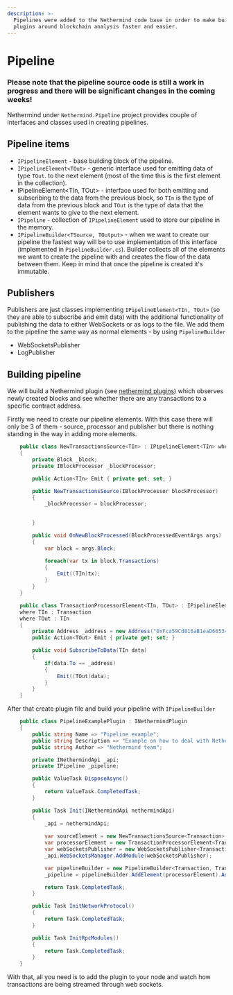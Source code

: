 ```yaml
---
description: >-
  Pipelines were added to the Nethermind code base in order to make building
  plugins around blockchain analysis faster and easier.
---
```


# Pipeline

### Please note that the pipeline source code is still a work in progress and there will be significant changes in the coming weeks!

Nethermind under `Nethermind.Pipeline` project provides couple of interfaces and classes used in creating pipelines.

## Pipeline items

* `IPipelineElement` - base building block of the pipeline.
* `IPipelineElement<TOut>` - generic interface used for emitting data of type `TOut`. to the next element \(most of the
  time this is the first element in the collection\).
* IPipelineElement&lt;TIn, TOut&gt; - interface used for both emitting and subscribing to the data from the previous
  block, so `TIn` is the type of data from the previous block and `TOut` is the type of data that the element wants to
  give to the next element.
* `IPipeline` - collection of `IPipelineElement` used to store our pipeline in the memory.
* `IPipelineBuilder<TSource, TOutput>` - when we want to create our pipeline the fastest way will be to use
  implementation of this interface \(implemented in `PipelineBuilder.cs`\). Builder collects all of the elements we want
  to create the pipeline with and creates the flow of the data between them. Keep in mind that once the pipeline is
  created it's immutable.

## Publishers

Publishers are just classes implementing `IPipelineElement<TIn, TOut>` \(so they are able to subscribe and emit data\)
with the additional functionality of publishing the data to either WebSockets or as logs to the file. We add them to the
pipeline the same way as normal elements - by using `PipelineBuilder`

* WebSocketsPublisher
* LogPublisher

## Building pipeline

We will build a Nethermind plugin
\(see [nethermind plugins](../developers/plugins.md)) which observes newly created
blocks and see whether there are any transactions to a specific contract address.

Firstly we need to create our pipeline elements. With this case there will only be 3 of them - source, processor and
publisher but there is nothing standing in the way in adding more elements.

```csharp
    public class NewTransactionsSource<TIn> : IPipelineElement<TIn> where TIn : Transaction
    {
        private Block _block;
        private IBlockProcessor _blockProcessor;

        public Action<TIn> Emit { private get; set; }

        public NewTransactionsSource(IBlockProcessor blockProcessor)
        {
            _blockProcessor = blockProcessor; 

            
        }

        public void OnNewBlockProcessed(BlockProcessedEventArgs args)
        {
            var block = args.Block;

            foreach(var tx in block.Transactions)
            {
                Emit((TIn)tx);
            }
        }
    }
```

```csharp
    public class TransactionProcessorElement<TIn, TOut> : IPipelineElement<TIn, TOut>
    where TIn : Transaction
    where TOut : TIn
    {
        private Address _address = new Address("0xFca59Cd816aB1eaD66534D82bc21E7515cE441CF");
        public Action<TOut> Emit { private get; set; }

        public void SubscribeToData(TIn data)
        {
            if(data.To == _address)
            {
                Emit((TOut)data);
            }
        }
    }
```

After that create plugin file and build your pipeline with `IPipelineBuilder`

```csharp
    public class PipelineExamplePlugin : INethermindPlugin
    {
        public string Name => "Pipeline example";
        public string Description => "Example on how to deal with Nethermind's pipeline";
        public string Author => "Nethermind team";

        private INethermindApi _api;
        private IPipeline _pipeline;

        public ValueTask DisposeAsync()
        {
            return ValueTask.CompletedTask;
        }

        public Task Init(INethermindApi nethermindApi)
        {
            _api = nethermindApi;
            
            var sourceElement = new NewTransactionsSource<Transaction>(_api.MainBlockProcessor);
            var processorElement = new TransactionProcessorElement<Transaction, Transaction>();
            var webSocketsPublisher = new WebSocketsPublisher<Transaction, Transaction>("example-publisher", _api.EthereumJsonSerializer);
            _api.WebSocketsManager.AddModule(webSocketsPublisher);

            var pipelineBuilder = new PipelineBuilder<Transaction, Transaction>(sourceElement);
            _pipeline = pipelineBuilder.AddElement(processorElement).AddElement(webSocketsPublisher).Build();

            return Task.CompletedTask;
        }

        public Task InitNetworkProtocol()
        {
            return Task.CompletedTask;
        }

        public Task InitRpcModules()
        {
            return Task.CompletedTask;
        }
    }
```

With that, all you need is to add the plugin to your node and watch how transactions are being streamed through web
sockets. 

